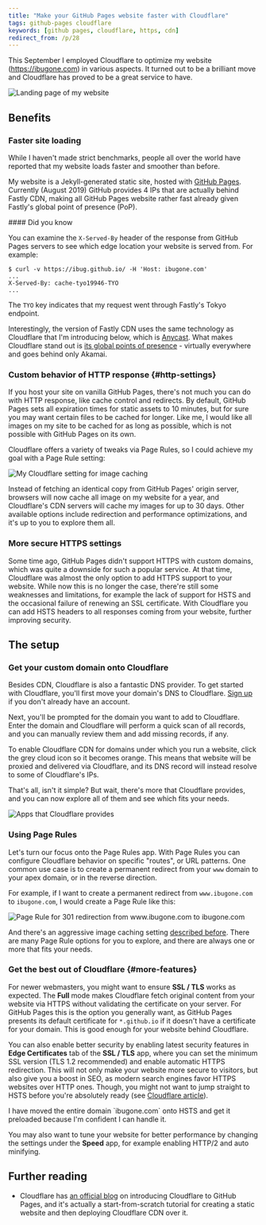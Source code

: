 ```yaml
---
title: "Make your GitHub Pages website faster with Cloudflare"
tags: github-pages cloudflare
keywords: [github pages, cloudflare, https, cdn]
redirect_from: /p/28
---
```


This September I employed Cloudflare to optimize my website (<https://ibugone.com>) in various aspects. It turned out to be a brilliant move and Cloudflare has proved to be a great service to have.

![Landing page of my website](/image/homepage.jpg)

## Benefits

### Faster site loading

While I haven't made strict benchmarks, people all over the world have reported that my website loads faster and smoother than before.

My website is a Jekyll-generated static site, hosted with [GitHub Pages](https://pages.github.com/). Currently (August 2019) GitHub provides 4 IPs that are actually behind Fastly CDN, making all GitHub Pages website rather fast already given Fastly's global point of presence (PoP).

<div class="notice--primary" markdown="1">
#### Did you know

You can examine the `X-Served-By` header of the response from GitHub Pages servers to see which edge location your website is served from. For example:

```shell
$ curl -v https://ibug.github.io/ -H 'Host: ibugone.com'
...
X-Served-By: cache-tyo19946-TYO
...
```

The `TYO` key indicates that my request went through Fastly's Tokyo endpoint.
</div>

Interestingly, the version of Fastly CDN uses the same technology as Cloudflare that I'm introducing below, which is [Anycast](https://en.wikipedia.org/wiki/Anycast). What makes Cloudflare stand out is [its global points of presence](https://www.codeinwp.com/blog/maxcdn-vs-cloudflare-vs-cloudfront-vs-akamai-edge-vs-fastly/#locations) - virtually everywhere and goes behind only Akamai.

### Custom behavior of HTTP response {#http-settings}

If you host your site on vanilla GitHub Pages, there's not much you can do with HTTP response, like cache control and redirects. By default, GitHub Pages sets all expiration times for static assets to 10 minutes, but for sure you may want certain files to be cached for longer. Like me, I would like all images on my site to be cached for as long as possible, which is not possible with GitHub Pages on its own.

Cloudflare offers a variety of tweaks via Page Rules, so I could achieve my goal with a Page Rule setting:

![My Cloudflare setting for image caching](/image/cloudflare/image-caching.png)

Instead of fetching an identical copy from GitHub Pages' origin server, browsers will now cache all image on my website for a year, and Cloudflare's CDN servers will cache my images for up to 30 days. Other available options include redirection and performance optimizations, and it's up to you to explore them all.

### More secure HTTPS settings

Some time ago, GitHub Pages didn't support HTTPS with custom domains, which was quite a downside for such a popular service. At that time, Cloudflare was almost the only option to add HTTPS support to your website. While now this is no longer the case, there're still some weaknesses and limitations, for example the lack of support for HSTS and the occasional failure of renewing an SSL certificate. With Cloudflare you can add HSTS headers to all responses coming from your website, further improving security.

## The setup

### Get your custom domain onto Cloudflare

Besides CDN, Cloudflare is also a fantastic DNS provider. To get started with Cloudflare, you'll first move your domain's DNS to Cloudflare. [Sign up](https://dash.cloudflare.com/sign-up) if you don't already have an account.

Next, you'll be prompted for the domain you want to add to Cloudflare. Enter the domain and Cloudflare will perform a quick scan of all records, and you can manually review them and add missing records, if any.

To enable Cloudflare CDN for domains under which you run a website, click the grey cloud icon so it becomes orange. This means that website will be proxied and delivered via Cloudflare, and its DNS record will instead resolve to some of Cloudflare's IPs.

That's all, isn't it simple? But wait, there's more that Cloudflare provides, and you can now explore all of them and see which fits your needs.

![Apps that Cloudflare provides](/image/cloudflare/apps.png)

### Using Page Rules

Let's turn our focus onto the Page Rules app. With Page Rules you can configure Cloudflare behavior on specific "routes", or URL patterns. One common use case is to create a permanent redirect from your `www` domain to your apex domain, or in the reverse direction.

For example, if I want to create a permanent redirect from `www.ibugone.com` to `ibugone.com`, I would create a Page Rule like this:

![Page Rule for 301 redirection from www.ibugone.com to ibugone.com](/image/cloudflare/page-rule-301.png)

And there's an aggressive image caching setting [described before](#http-settings). There are many Page Rule options for you to explore, and there are always one or more that fits your needs.

### Get the best out of Cloudflare {#more-features}

For newer webmasters, you might want to ensure **SSL / TLS** works as expected. The **Full** mode makes Cloudflare fetch original content from your website via HTTPS without validating the certificate on your server. For GitHub Pages this is the option you generally want, as GitHub Pages presents its default certificate for `*.github.io` if it doesn't have a certificate for your domain. This is good enough for your website behind Cloudflare.

You can also enable better security by enabling latest security features in **Edge Certificates** tab of the **SSL / TLS** app, where you can set the minimum SSL version (TLS 1.2 recommended) and enable automatic HTTPS redirection. This will not only make your website more secure to visitors, but also give you a boost in SEO, as modern search engines favor HTTPS websites over HTTP ones. Though, you might not want to jump straight to HSTS before you're absolutely ready (see [Cloudflare article](https://support.cloudflare.com/hc/en-us/articles/204183088-Understanding-HSTS-HTTP-Strict-Transport-Security-)).

<div class="notice--primary" markdown="1">
I have moved the entire domain `ibugone.com` onto HSTS and get it preloaded because I'm confident I can handle it.
</div>

You may also want to tune your website for better performance by changing the settings under the **Speed** app, for example enabling HTTP/2 and auto minifying.

## Further reading

- Cloudflare has [an official blog](https://blog.cloudflare.com/secure-and-fast-github-pages-with-cloudflare/) on introducing Cloudflare to GitHub Pages, and it's actually a start-from-scratch tutorial for creating a static website and then deploying Cloudflare CDN over it.
